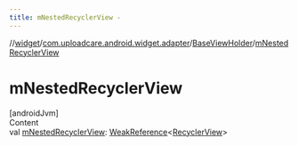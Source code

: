 ```yaml
---
title: mNestedRecyclerView -
---
```

//[widget](../../index.md)/[com.uploadcare.android.widget.adapter](../index.md)/[BaseViewHolder](index.md)/[mNestedRecyclerView](m-nested-recycler-view.md)



# mNestedRecyclerView  
[androidJvm]  
Content  
val [mNestedRecyclerView](m-nested-recycler-view.md): [WeakReference](https://developer.android.com/reference/kotlin/java/lang/ref/WeakReference.html)<[RecyclerView](https://developer.android.com/reference/kotlin/androidx/recyclerview/widget/RecyclerView.html)>  



